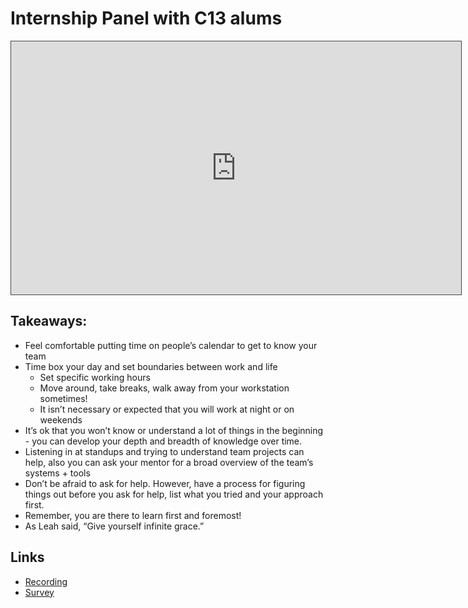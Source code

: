 # Internship Panel with C13 alums

<iframe src="https://adaacademy.hosted.panopto.com/Panopto/Pages/Embed.aspx?id=3bb8d40b-4762-404e-92d3-ace8017cf47c&autoplay=false&offerviewer=true&showtitle=true&showbrand=false&start=0&interactivity=all" height="405" width="720" style="border: 1px solid #464646;" allowfullscreen allow="autoplay"></iframe>

## Takeaways:

- Feel comfortable putting time on people’s calendar to get to know your team
- Time box your day and set boundaries between work and life
    * Set specific working hours
    * Move around, take breaks, walk away from your workstation sometimes!
    * It isn’t necessary or expected that you will work at night or on weekends
- It’s ok that you won’t know or understand a lot of things in the beginning - you can develop your depth and breadth of knowledge over time. 
- Listening in at standups and trying to understand team projects can help, also you can ask your mentor for a broad overview of the team’s systems + tools 
- Don’t be afraid to ask for help. However, have a process for figuring things out before you ask for help, list what you tried and your approach first. 
- Remember, you are there to learn first and foremost! 
- As Leah said, “Give yourself infinite grace.”

## Links
- [Recording](https://adaacademy.hosted.panopto.com/Panopto/Pages/Viewer.aspx?id=3bb8d40b-4762-404e-92d3-ace8017cf47c)
- [Survey](https://docs.google.com/forms/d/e/1FAIpQLSe2gi4oVBEkVEOUQm2zCnFudDHN258Q2KoBNGBX2g6KpdA2PA/viewform?usp=sf_link)
